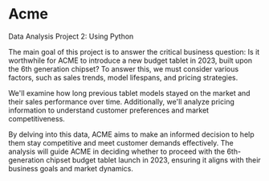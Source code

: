# Acme
Data Analysis Project 2: Using Python

The main goal of this project is to answer the critical business question: Is it worthwhile for ACME to introduce a new budget tablet in 2023, built upon the 6th generation chipset? To answer this, we must consider various factors, such as sales trends, model lifespans, and pricing strategies.

We'll examine how long previous tablet models stayed on the market and their sales performance over time. Additionally, we'll analyze pricing information to understand customer preferences and market competitiveness.

By delving into this data, ACME aims to make an informed decision to help them stay competitive and meet customer demands effectively. The analysis will guide ACME in deciding whether to proceed with the 6th-generation chipset budget tablet launch in 2023, ensuring it aligns with their business goals and market dynamics.
